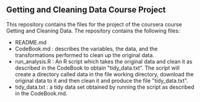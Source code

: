 ## Getting and Cleaning Data Course Project

This repository contains the files for the project of the coursera course Getting and Cleaning Data. The repository contains the following files:

- README.md 
- CodeBook.md : describes the variables, the data, and the transformations performed to clean up the original data.
- run_analysis.R : An R script which takes the original data  and clean it as described in the CodeBook to obtain "tidy_data.txt". The script will create a directory called data in the file working directory, download the original data to it and then clean it and produce the file "tidy_data.txt". 
- tidy_data.txt : a tidy data set obtained by running the script as described in the CodeBook.md.


